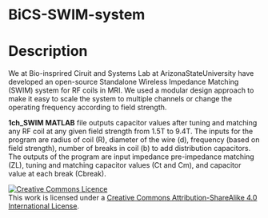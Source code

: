 # BiCS-SWIM-system
# Description
We at Bio-insprired Ciruit and Systems Lab at ArizonaStateUniversity have developed an open-source Standalone Wireless Impedance Matching (SWIM) system for RF coils in MRI. We used a modular design approach to make it easy to scale the system to multiple channels or change the operating frequency according to field strength.

**1ch_SWIM MATLAB** file outputs capacitor values after tuning and matching any RF coil at any given field strength from 1.5T to 9.4T. The inputs for the program are radius of coil (R), diameter of the wire (d), frequency (based on field strength), number of breaks in coil (b) to add distribution capacitors. The outputs of the program are input impedance pre-impedance matching (ZL), tuning and matching capacitor values (Ct and Cm), and capacitor value at each break (Cbreak).

<a rel="license" href="http://creativecommons.org/licenses/by-sa/4.0/"><img alt="Creative Commons Licence" style="border-width:0" src="https://i.creativecommons.org/l/by-sa/4.0/88x31.png" /></a><br />This work is licensed under a <a rel="license" href="http://creativecommons.org/licenses/by-sa/4.0/">Creative Commons Attribution-ShareAlike 4.0 International License</a>.
